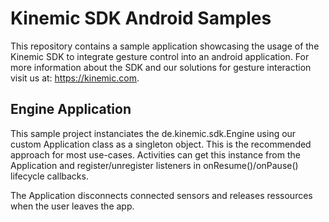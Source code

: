 # Kinemic SDK Android Samples

This repository contains a sample application showcasing the usage of the Kinemic SDK to integrate gesture control into an android application.
For more information about the SDK and our solutions for gesture interaction visit us at: https://kinemic.com.

## Engine Application

This sample project instanciates the de.kinemic.sdk.Engine using our custom Application class as a singleton object. This is the recommended approach for most use-cases.
Activities can get this instance from the Application and register/unregister listeners in onResume()/onPause() lifecycle callbacks.

The Application disconnects connected sensors and releases ressources when the user leaves the app.

